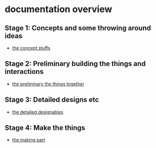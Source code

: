 # documentation overview

## Stage 1: Concepts and some throwing around ideas

* [the concept stuffs](./concept.md)

## Stage 2: Preliminary building the things and interactions

* [the preliminary the things together](./preliminary.md)

## Stage 3: Detailed designs etc

* [the detailed designables](./detailed.md)

## Stage 4: Make the things

* [the making part](./manufacturing.md)